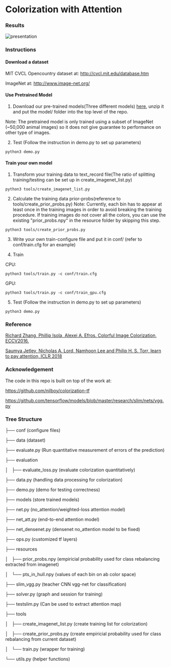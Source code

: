 # Colorization with Attention

### Results
![presentation](https://github.com/w4995-dl-colorization/Colorization-with-Attention/blob/master/images/results.jpg)

### Instructions

#### Download a dataset

MIT CVCL Opencountry dataset at: http://cvcl.mit.edu/database.htm

ImageNet at: http://www.image-net.org/

#### Use Pretrained Model 
1. Download our pre-trained models(Three different models) [here](https://drive.google.com/file/d/1yI0vt6dv_xVKFKWX2-p609sNfPmABrV8/view?usp=sharing), unzip it and put the model/ folder into the top level of the repo.

Note: The pretrained model is only trained using a subset of ImageNet (~50,000 animal images) so it
does not give guarantee to performance on other type of images.

2. Test (Follow the instruction in demo.py to set up parameters)

```
python3 demo.py
```

#### Train your own model

1. Transform your training data to text_record file(The ratio of splitting training/testing can be set up in create_imagenet_list.py)
```
python3 tools/create_imagenet_list.py
```

2. Calculate the training data prior-probs(reference to tools/create_prior_probs.py)
Note: Currently, each bin has to appear at least once in the training images in order to avoid breaking the training procedure. If training images do not cover all the colors, you can use
the existing "prior_probs.npy" in the resource folder by skipping this step.
```
python3 tools/create_prior_probs.py
```

3. Write your own train-configure file and put it in conf/ (refer to conf/train.cfg for an example)

4. Train

CPU:

```
python3 tools/train.py -c conf/train.cfg
```

GPU:
```
python3 tools/train.py -c conf/train_gpu.cfg
```

5. Test (Follow the instruction in demo.py to set up parameters)

```
python3 demo.py
```

### Reference
[Richard Zhang, Phillip Isola, Alexei A. Efros. Colorful Image Colorization, ECCV2016.](https://arxiv.org/abs/1603.08511)

[Saumya Jetley, Nicholas A. Lord, Namhoon Lee and Philip H. S. Torr, learn to pay attention, ICLR 2018](https://arxiv.org/abs/1804.02391)

### Acknowledgement
The code in this repo is built on top of the work at:

https://github.com/nilboy/colorization-tf

https://github.com/tensorflow/models/blob/master/research/slim/nets/vgg.py

### Tree Structure
├── conf            (configure files)

├── data            (dataset)

├── evaluate.py     (Run quantitative measurement of errors of the prediction)

├── evaluation

│   ├── evaluate_loss.py (evaluate colorization quantitatively)

├── data.py         (handling data processing for colorization)

├── demo.py         (demo for testing correctness)

├── models          (store trained models)

├── net.py          (no_attention/weighted-loss attention model)

├── net_att.py      (end-to-end attention model)

├── net_densenet.py (densenet no_attention model to be fixed)

├── ops.py          (customized tf layers)

├── resources       

│   ├── prior_probs.npy (empiricial probability used for class rebalancing extracted from imagenet)

│   └── pts_in_hull.npy (values of each bin on ab color space)

├── slim_vgg.py         (teacher CNN vgg-net for classification)

├── solver.py           (graph and session for training)

├── testslim.py         (Can be used to extract attention map)

├── tools

│   ├── create_imagenet_list.py (create training list for colorization)

│   ├── create_prior_probs.py   (create empiricial probability used for class rebalancing from current dataset)

│   └── train.py                (wrapper for training)

└── utils.py                    (helper functions)

